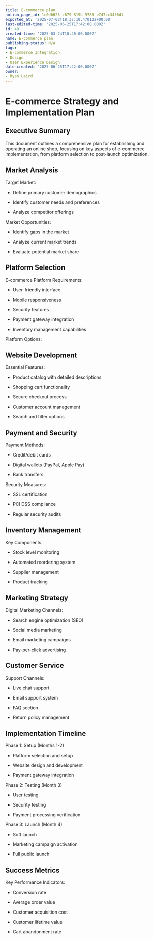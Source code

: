 ```yaml
---
title: E-commerce plan
notion_page_id: 1c0d6625-c679-819b-9785-e747cc3430d1
exported_at: '2025-07-02T18:37:10.470122+00:00'
last-edited-time: '2025-06-25T17:42:00.000Z'
id: 49
created-time: '2025-03-24T10:40:00.000Z'
name: E-commerce plan
publishing-status: N/A
tags:
- E-commerce Integration
- Design
- User Experience Design
date-created: '2025-06-25T17:42:00.000Z'
owner:
- Ryan Laird
---
```


# E-commerce Strategy and Implementation Plan

## Executive Summary

This document outlines a comprehensive plan for establishing and operating an online shop, focusing on key aspects of e-commerce implementation, from platform selection to post-launch optimization.

## Market Analysis

Target Market:

- Define primary customer demographics

- Identify customer needs and preferences

- Analyze competitor offerings

Market Opportunities:

- Identify gaps in the market

- Analyze current market trends

- Evaluate potential market share

## Platform Selection

E-commerce Platform Requirements:

- User-friendly interface

- Mobile responsiveness

- Security features

- Payment gateway integration

- Inventory management capabilities

Platform Options:

<!-- Unsupported block type: table -->

## Website Development

Essential Features:

- Product catalog with detailed descriptions

- Shopping cart functionality

- Secure checkout process

- Customer account management

- Search and filter options

## Payment and Security

Payment Methods:

- Credit/debit cards

- Digital wallets (PayPal, Apple Pay)

- Bank transfers

Security Measures:

- SSL certification

- PCI DSS compliance

- Regular security audits

## Inventory Management

Key Components:

- Stock level monitoring

- Automated reordering system

- Supplier management

- Product tracking

## Marketing Strategy

Digital Marketing Channels:

- Search engine optimization (SEO)

- Social media marketing

- Email marketing campaigns

- Pay-per-click advertising

## Customer Service

Support Channels:

- Live chat support

- Email support system

- FAQ section

- Return policy management

## Implementation Timeline

Phase 1: Setup (Months 1-2)

- Platform selection and setup

- Website design and development

- Payment gateway integration

Phase 2: Testing (Month 3)

- User testing

- Security testing

- Payment processing verification

Phase 3: Launch (Month 4)

- Soft launch

- Marketing campaign activation

- Full public launch

## Success Metrics

Key Performance Indicators:

- Conversion rate

- Average order value

- Customer acquisition cost

- Customer lifetime value

- Cart abandonment rate